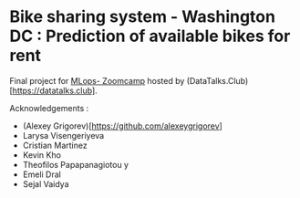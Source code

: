 # Bike sharing system - Washington DC : Prediction of available bikes for rent
Final project for [MLops- Zoomcamp](https://github.com/DataTalksClub/mlops-zoomcamp) hosted by (DataTalks.Club)[https://datatalks.club].




Acknowledgements : 
 - (Alexey Grigorev)[https://github.com/alexeygrigorev]
 - Larysa Visengeriyeva
 - Cristian Martinez
 - Kevin Kho
 - Theofilos Papapanagiotou y
 - Emeli Dral
 - Sejal Vaidya
